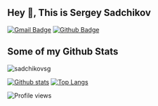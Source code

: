 ## Hey 👋, This is Sergey Sadchikov
[![Gmail Badge](https://img.shields.io/badge/-sadchikovsg@gmail.com-c14438?style=flat&logo=Gmail&logoColor=white&link=mailto:sadchikovsg@gmail.com)](mailto:sadchikovsg@gmail.com) [![Github Badge](https://img.shields.io/badge/-sadchikovsg-grey?style=flat&logo=github&logoColor=white&link=https://github.com/sadchikovsg/)](https://www.github.com/sadchikovsg/) 
## Some of my Github Stats
<p align=left> <img src=https://komarev.com/ghpvc/?username=sadchikovsg alt=sadchikovsg /> </p>

[![Github stats](https://github-readme-stats.vercel.app/api?username=sadchikovsg&show_icons=true&include_all_commits=true)](https://github.com/sadchikovsg/github-readme-stats)
[![Top Langs](https://github-readme-stats.vercel.app/api/top-langs/?username=sadchikovsg&layout=compact)](https://github.com/sadchikovsg/github-readme-stats)

![Profile views](https://gpvc.arturio.dev/[sadchikovsg])

